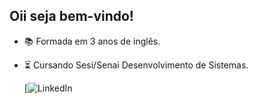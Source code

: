 ## Oii seja bem-vindo!

- 📚 Formada em 3 anos de inglês.
- ⏳ Cursando Sesi/Senai Desenvolvimento de Sistemas.

  [![LinkedIn](www.linkedin.com/in/maria-eduarda-klin-de-carvalho-1647a1307)
